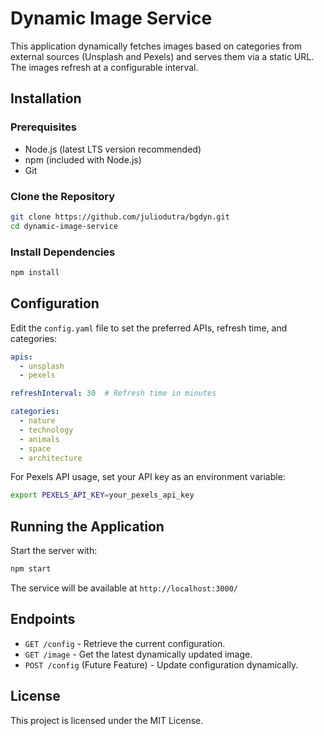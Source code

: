 # Dynamic Image Service

This application dynamically fetches images based on categories from external sources (Unsplash and Pexels) and serves them via a static URL. The images refresh at a configurable interval.

## Installation

### Prerequisites
- Node.js (latest LTS version recommended)
- npm (included with Node.js)
- Git

### Clone the Repository
```sh
git clone https://github.com/juliodutra/bgdyn.git
cd dynamic-image-service
```

### Install Dependencies
```sh
npm install
```

## Configuration

Edit the `config.yaml` file to set the preferred APIs, refresh time, and categories:

```yaml
apis:
  - unsplash
  - pexels

refreshInterval: 30  # Refresh time in minutes

categories:
  - nature
  - technology
  - animals
  - space
  - architecture
```

For Pexels API usage, set your API key as an environment variable:
```sh
export PEXELS_API_KEY=your_pexels_api_key
```

## Running the Application

Start the server with:
```sh
npm start
```

The service will be available at `http://localhost:3000/`

## Endpoints
- `GET /config` - Retrieve the current configuration.
- `GET /image` - Get the latest dynamically updated image.
- `POST /config` (Future Feature) - Update configuration dynamically.

## License
This project is licensed under the MIT License.


